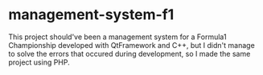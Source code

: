 # management-system-f1
This project should've been a management system for a Formula1 Championship developed with QtFramework and C++, but I didn't manage to solve the errors that occured during development, so I made the same project using PHP.
